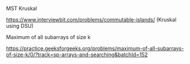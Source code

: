 MST Kruskal

https://www.interviewbit.com/problems/commutable-islands/ (Kruskal using DSU)

Maximum of all subarrays of size k 

https://practice.geeksforgeeks.org/problems/maximum-of-all-subarrays-of-size-k/0/?track=sp-arrays-and-searching&batchId=152
